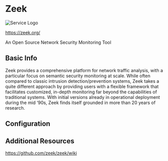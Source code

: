 # Zeek

![Service Logo](assets\services\zeek\zeek.png)

https://zeek.org/

An Open Source Network Security Monitoring Tool

## Basic Info

Zeek provides a comprehensive platform for network traffic analysis, with a particular focus on semantic security monitoring at scale. While often compared to classic intrusion detection/prevention systems, Zeek takes a quite different approach by providing users with a flexible framework that facilitates customized, in-depth monitoring far beyond the capabilities of traditional systems. With initial versions already in operational deployment during the mid ‘90s, Zeek finds itself grounded in more than 20 years of research.


## Configuration



## Additional Resources

https://github.com/zeek/zeek/wiki